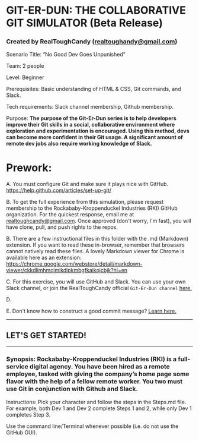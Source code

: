 # GIT-ER-DUN: THE COLLABORATIVE GIT SIMULATOR (Beta Release) #
### Created by RealToughCandy (realtoughandy@gmail.com) ###
Scenario Title: “No Good Dev Goes Unpunished”

Team: 2 people

Level: Beginner

Prerequisites: Basic understanding of HTML & CSS, Git commands, and Slack.

Tech requirements: Slack channel membership, Github membership.

Purpose: **The purpose of the Git-Er-Dun series is to help developers improve their Git skills in a social,
collaborative environment where exploration and experimentation is encouraged. Using this method, devs can become more confident in their Git usage. A significant amount of remote dev jobs also require working knowledge of Slack.**


# Prework: #

A. You must configure Git and make sure it plays nice with GitHub. https://help.github.com/articles/set-up-git/

B. To get the full experience from this simulation, please request membership to the Rockababy-Kroppenduckel Industries (RKI) GitHub organization. For the quickest response, email me at realtoughcandy@gmail.com. Once approved (don't worry, I'm fast), you will have clone, pull, and push rights to the repos.

B. There are a few instructional files in this folder with the .md  (Markdown) extension. If you want to read these in-browser, remember that browsers cannot
natively read these files. A lovely Markdown viewer for Chrome is available here as an extension: https://chrome.google.com/webstore/detail/markdown-viewer/ckkdlimhmcjmikdlpkmbgfkaikojcbjk?hl=en

C. For this exercise, you will use GitHub and Slack. You can use your own Slack channel, or join the RealToughCandy official ``` Git-Er-Dun channel ``` <a href='https://join.slack.com/t/realtoughcandy/shared_invite/enQtMjQ1NTUxMzUzMzEzLWQ1Y2UzOTdiMDRkN2M0YjJiZDc0MDIzZmNmYjQ0MDNhNzk5ZjVlM2ZjM2YwZmIzNmVlZDQ0MTc4MDYyZDE5Yzg'>here. </a>

D.

E. Don't know how to construct a good commit message? <a href="https://robots.thoughtbot.com/5-useful-tips-for-a-better-commit-message"> Learn here. </a>

-----------------
## LET'S GET STARTED! ##
------------------

### Synopsis: Rockababy-Kroppenduckel Industries (RKI) is a full-service digital agency. You have been hired as a remote employee, tasked with giving the company’s home page some flavor with the help of a fellow remote worker. You two must use Git in conjunction with Github and Slack. ###

Instructions: Pick your character and follow the steps in the Steps.md file.
For example, both Dev 1 and Dev 2 complete Steps 1 and 2, while only Dev 1 completes Step 3.

Use the command line/Terminal whenever possible (i.e. do not use the GitHub GUI).
